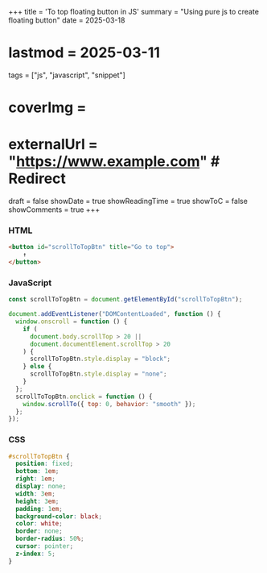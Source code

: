 +++
title = 'To top floating button in JS'
summary = "Using pure js to create floating button"
date = 2025-03-18
# lastmod = 2025-03-11
tags = ["js", "javascript", "snippet"]
# coverImg = 
# externalUrl = "https://www.example.com" # Redirect
draft = false
showDate = true
showReadingTime = true
showToC = false
showComments = true
+++

### HTML

```html {linenos=true}
<button id="scrollToTopBtn" title="Go to top">
    ↑
</button>
```

### JavaScript

```js {linenos=true}
const scrollToTopBtn = document.getElementById("scrollToTopBtn");

document.addEventListener("DOMContentLoaded", function () {
  window.onscroll = function () {
    if (
      document.body.scrollTop > 20 ||
      document.documentElement.scrollTop > 20
    ) {
      scrollToTopBtn.style.display = "block";
    } else {
      scrollToTopBtn.style.display = "none";
    }
  };
  scrollToTopBtn.onclick = function () {
    window.scrollTo({ top: 0, behavior: "smooth" });
  };
});
```

### CSS

```css {linenos=true}
#scrollToTopBtn {
  position: fixed;
  bottom: 1em;
  right: 1em;
  display: none;
  width: 3em;
  height: 3em;
  padding: 1em;
  background-color: black;
  color: white;
  border: none;
  border-radius: 50%;
  cursor: pointer;
  z-index: 5;
}
```